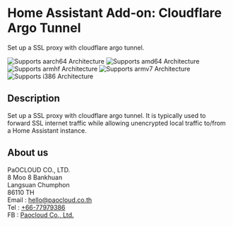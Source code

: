 # Home Assistant Add-on: Cloudflare Argo Tunnel

Set up a SSL proxy with cloudflare argo tunnel.

![Supports aarch64 Architecture][aarch64-shield] ![Supports amd64 Architecture][amd64-shield] ![Supports armhf Architecture][armhf-shield] ![Supports armv7 Architecture][armv7-shield] ![Supports i386 Architecture][i386-shield]

## Description

Set up a SSL proxy with cloudflare argo tunnel. It is typically used to forward SSL internet traffic while allowing unencrypted local traffic to/from a Home Assistant instance.

## About us
PaOCLOUD CO., LTD.<br/>
8 Moo 8 Bankhuan<br/>
Langsuan Chumphon<br/>
86110 TH<br/>
Email : [hello@paocloud.co.th](mailto:hello@paocloud.co.th)<br/>
Tel : [+66-77979386](tel:+66-77979386)<br/>
FB : [Paocloud Co., Ltd.](https://fb.com/paocloudcoltd)<br/>

[aarch64-shield]: https://img.shields.io/badge/aarch64-yes-green.svg
[amd64-shield]: https://img.shields.io/badge/amd64-yes-green.svg
[armhf-shield]: https://img.shields.io/badge/armhf-yes-green.svg
[armv7-shield]: https://img.shields.io/badge/armv7-yes-green.svg
[i386-shield]: https://img.shields.io/badge/i386-yes-green.svg
[discord]: https://discord.gg/c5DvZ4e
